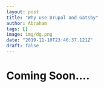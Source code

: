 ```yaml
---
layout: post
title: "Why use Drupal and Gatsby"
author: Abraham
tags: []
image: img/dg.png
date: "2019-11-10T23:46:37.121Z"
draft: false
---
```


# **Coming Soon....**

